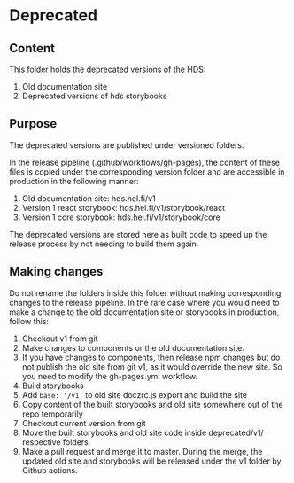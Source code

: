 # Deprecated

## Content

This folder holds the deprecated versions of the HDS:

1. Old documentation site
2. Deprecated versions of hds storybooks

## Purpose

The deprecated versions are published under versioned folders.

In the release pipeline (.github/workflows/gh-pages), the content of these files
is copied under the corresponding version folder and are accessible in
production in the following manner:

1. Old documentation site: hds.hel.fi/v1
2. Version 1 react storybook: hds.hel.fi/v1/storybook/react
3. Version 1 core storybook: hds.hel.fi/v1/storybook/core

The deprecated versions are stored here as built code to speed up the release process
by not needing to build them again.

## Making changes

Do not rename the folders inside this folder without making corresponding changes
to the release pipeline. In the rare case where you would need to make a change to the
old documentation site or storybooks in production, follow this:

1. Checkout v1 from git
2. Make changes to components or the old documentation site.
3. If you have changes to components, then release npm changes but do not publish 
the old site from git v1, as it would override the new site. So you need to
modify the gh-pages.yml workflow.
4. Build storybooks
5. Add `base: '/v1'` to old site doczrc.js export and build the site
6. Copy content of the built storybooks and old site somewhere out of the repo temporarily
7. Checkout current version from git
8. Move the built storybooks and old site code inside deprecated/v1/ respective folders
9. Make a pull request and merge it to master. During the merge, the updated old site
and storybooks will be released under the v1 folder by Github actions.
